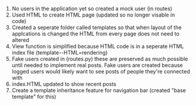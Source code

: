 1) No users in the application yet so created a mock user (in routes)
2) Used HTML to create HTML page (updated so no longer visable in code)
3) Created a seperate folder called templates so that when layout of the applcations is changed the HTML from every page does not need to altered
4) View function is simplified because HTML code is in a seperate HTML index file (template--HTML=rendering)
5) Fake users created in (routes.py) these are preserved as much possible until needed to implement real posts. Fake users are created because logged users would likely want to see posts of people they're connected with
6) index.HTML updated to show recent posts
7) Create a template inheritance feature for navigation bar (created "base template" for this)
